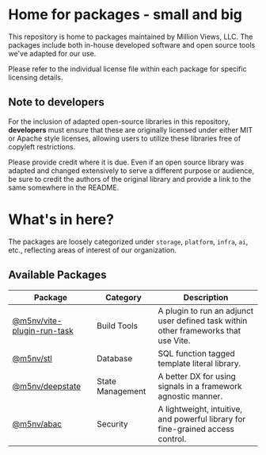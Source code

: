 # Home for packages - small and big

This repository is home to packages maintained by Million Views, LLC. The
packages include both in-house developed software and open source tools we've
adapted for our use.

Please refer to the individual license file within each package for specific
licensing details.

## Note to developers

For the inclusion of adapted open-source libraries in this repository,
**developers** must ensure that these are originally licensed under either MIT
or Apache style licenses, allowing users to utilize these libraries free of
copyleft restrictions.

Please provide credit where it is due. Even if an open source library was
adapted and changed extensively to serve a different purpose or audience, be
sure to credit the authors of the original library and provide a link to the
same somewhere in the README.

# What's in here?

The packages are loosely categorized under `storage`, `platform`, `infra`, `ai`,
etc., reflecting areas of interest of our organization.

## Available Packages

| Package                           | Category         | Description                                                                         |
| --------------------------------- | ---------------- | ----------------------------------------------------------------------------------- |
| [@m5nv/vite-plugin-run-task][vpr] | Build Tools      | A plugin to run an adjunct user defined task within other frameworks that use Vite. |
| [@m5nv/stl][stl]                  | Database         | SQL function tagged template literal library.                                       |
| [@m5nv/deepstate][deepstate]      | State Management | A better DX for using signals in a framework agnostic manner.                       |
| [@m5nv/abac][abac]                | Security         | A lightweight, intuitive, and powerful library for fine-grained access control.     |

[vpr]: https://github.com/million-views/packages/tree/main/vite-plugin-run-task
[stl]: https://github.com/million-views/packages/tree/main/stl
[deepstate]: https://github.com/million-views/packages/tree/main/deepstate
[abac]: https://github.com/million-views/packages/tree/main/abac
